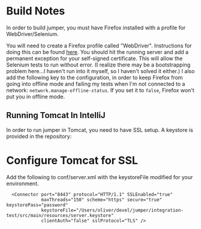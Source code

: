 Build Notes
===========

In order to build jumper, you must have Firefox installed with a profile for WebDriver/Selenium.

You will need to create a Firefox profile called "WebDriver".  Instructions for doing this can be found [here](http://www.qaautomation.net/?p=45).  You should hit the running server and add a permanent exception for your self-signed certificate.  This will allow the Selenium tests to run without error.  (I realize there may be a bootstrapping problem here...I haven't run into it myself, so I haven't solved it either.)  I also add the following key to the configuration, in order to keep Firefox from going into offline mode and failing my tests when I'm not connected to a network: `network.manage-offline-status`.  If you set it to `false`, Firefox won't put you in offline mode.


Running Tomcat In IntelliJ
--------------------------

In order to run jumper in Tomcat, you need to have SSL setup. A keystore is provided in the repository:

# Configure Tomcat for SSL
Add the following to conf/server.xml with the keystoreFile modified for your environment.

      <Connector port="8443" protocol="HTTP/1.1" SSLEnabled="true"
                 maxThreads="150" scheme="https" secure="true" keystorePass="password"
                 keystoreFile="/Users/oliver/devel/jumper/integration-test/src/main/resources/server.keystore"
                 clientAuth="false" sslProtocol="TLS" />

